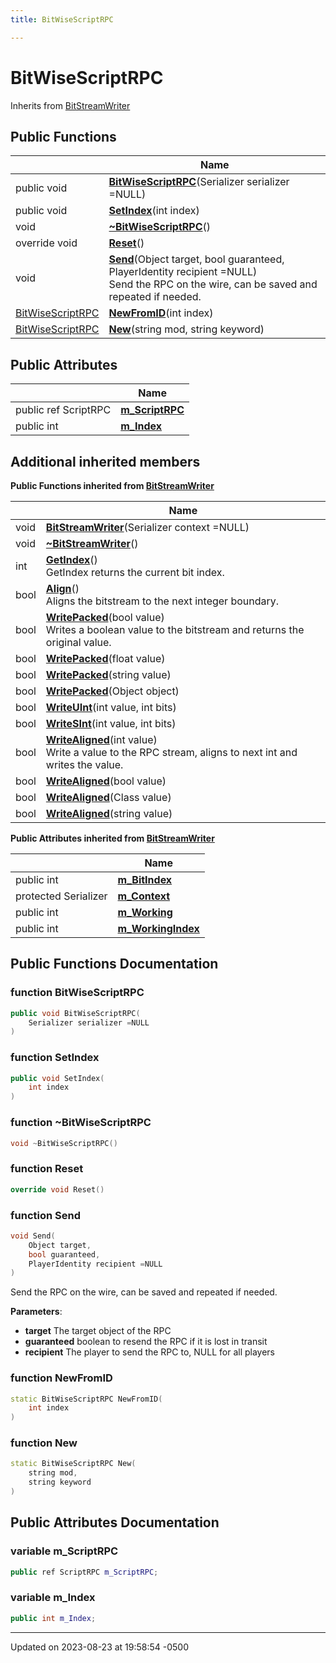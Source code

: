 ```yaml
---
title: BitWiseScriptRPC

---
```


# BitWiseScriptRPC





Inherits from [BitStreamWriter](Classes/class_bit_stream_writer.md)

## Public Functions

|                | Name           |
| -------------- | -------------- |
| public void | **[BitWiseScriptRPC](Classes/class_bit_wise_script_r_p_c.md#function-bitwisescriptrpc)**(Serializer serializer =NULL) |
| public void | **[SetIndex](Classes/class_bit_wise_script_r_p_c.md#function-setindex)**(int index) |
| void | **[~BitWiseScriptRPC](Classes/class_bit_wise_script_r_p_c.md#function-~bitwisescriptrpc)**() |
| override void | **[Reset](Classes/class_bit_wise_script_r_p_c.md#function-reset)**() |
| void | **[Send](Classes/class_bit_wise_script_r_p_c.md#function-send)**(Object target, bool guaranteed, PlayerIdentity recipient =NULL)<br>Send the RPC on the wire, can be saved and repeated if needed.  |
| [BitWiseScriptRPC](Classes/class_bit_wise_script_r_p_c.md) | **[NewFromID](Classes/class_bit_wise_script_r_p_c.md#function-newfromid)**(int index) |
| [BitWiseScriptRPC](Classes/class_bit_wise_script_r_p_c.md) | **[New](Classes/class_bit_wise_script_r_p_c.md#function-new)**(string mod, string keyword) |

## Public Attributes

|                | Name           |
| -------------- | -------------- |
| public ref ScriptRPC | **[m_ScriptRPC](Classes/class_bit_wise_script_r_p_c.md#variable-m-scriptrpc)**  |
| public int | **[m_Index](Classes/class_bit_wise_script_r_p_c.md#variable-m-index)**  |

## Additional inherited members

**Public Functions inherited from [BitStreamWriter](Classes/class_bit_stream_writer.md)**

|                | Name           |
| -------------- | -------------- |
| void | **[BitStreamWriter](Classes/class_bit_stream_writer.md#function-bitstreamwriter)**(Serializer context =NULL) |
| void | **[~BitStreamWriter](Classes/class_bit_stream_writer.md#function-~bitstreamwriter)**() |
| int | **[GetIndex](Classes/class_bit_stream_writer.md#function-getindex)**()<br>GetIndex returns the current bit index.  |
| bool | **[Align](Classes/class_bit_stream_writer.md#function-align)**()<br>Aligns the bitstream to the next integer boundary.  |
| bool | **[WritePacked](Classes/class_bit_stream_writer.md#function-writepacked)**(bool value)<br>Writes a boolean value to the bitstream and returns the original value.  |
| bool | **[WritePacked](Classes/class_bit_stream_writer.md#function-writepacked)**(float value) |
| bool | **[WritePacked](Classes/class_bit_stream_writer.md#function-writepacked)**(string value) |
| bool | **[WritePacked](Classes/class_bit_stream_writer.md#function-writepacked)**(Object object) |
| bool | **[WriteUInt](Classes/class_bit_stream_writer.md#function-writeuint)**(int value, int bits) |
| bool | **[WriteSInt](Classes/class_bit_stream_writer.md#function-writesint)**(int value, int bits) |
| bool | **[WriteAligned](Classes/class_bit_stream_writer.md#function-writealigned)**(int value)<br>Write a value to the RPC stream, aligns to next int and writes the value.  |
| bool | **[WriteAligned](Classes/class_bit_stream_writer.md#function-writealigned)**(bool value) |
| bool | **[WriteAligned](Classes/class_bit_stream_writer.md#function-writealigned)**(Class value) |
| bool | **[WriteAligned](Classes/class_bit_stream_writer.md#function-writealigned)**(string value) |

**Public Attributes inherited from [BitStreamWriter](Classes/class_bit_stream_writer.md)**

|                | Name           |
| -------------- | -------------- |
| public int | **[m_BitIndex](Classes/class_bit_stream_writer.md#variable-m-bitindex)**  |
| protected Serializer | **[m_Context](Classes/class_bit_stream_writer.md#variable-m-context)**  |
| public int | **[m_Working](Classes/class_bit_stream_writer.md#variable-m-working)**  |
| public int | **[m_WorkingIndex](Classes/class_bit_stream_writer.md#variable-m-workingindex)**  |


## Public Functions Documentation

### function BitWiseScriptRPC

```cpp
public void BitWiseScriptRPC(
    Serializer serializer =NULL
)
```


### function SetIndex

```cpp
public void SetIndex(
    int index
)
```


### function ~BitWiseScriptRPC

```cpp
void ~BitWiseScriptRPC()
```


### function Reset

```cpp
override void Reset()
```


### function Send

```cpp
void Send(
    Object target,
    bool guaranteed,
    PlayerIdentity recipient =NULL
)
```

Send the RPC on the wire, can be saved and repeated if needed. 

**Parameters**: 

  * **target** The target object of the RPC 
  * **guaranteed** boolean to resend the RPC if it is lost in transit 
  * **recipient** The player to send the RPC to, NULL for all players 


### function NewFromID

```cpp
static BitWiseScriptRPC NewFromID(
    int index
)
```


### function New

```cpp
static BitWiseScriptRPC New(
    string mod,
    string keyword
)
```


## Public Attributes Documentation

### variable m_ScriptRPC

```cpp
public ref ScriptRPC m_ScriptRPC;
```


### variable m_Index

```cpp
public int m_Index;
```


-------------------------------

Updated on 2023-08-23 at 19:58:54 -0500